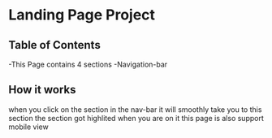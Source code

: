 # Landing Page Project

## Table of Contents
-This Page contains 4 sections
-Navigation-bar
 ## How it works
 when you click on the section in the nav-bar it will smoothly take you to this section 
 the section got highlited when you are on it 
 this page is also support mobile view
 
